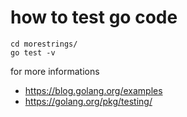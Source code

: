 # how to test go code
```
cd morestrings/
go test -v
```

for more informations
- https://blog.golang.org/examples
- https://golang.org/pkg/testing/
